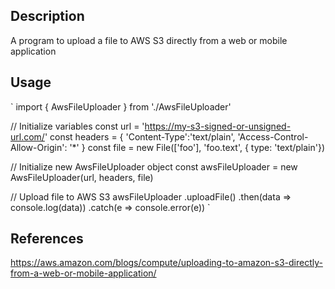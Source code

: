 ## Description

A program to upload a file to AWS S3 directly from a web or mobile application

## Usage

`
import { AwsFileUploader } from './AwsFileUploader'


// Initialize variables
const url = 'https://my-s3-signed-or-unsigned-url.com/'
const headers = {
    'Content-Type':'text/plain',
    'Access-Control-Allow-Origin': '*'
}
const file = new File(['foo'], 'foo.text', { type: 'text/plain'})

// Initialize new AwsFileUploader object
const awsFileUploader = new AwsFileUploader(url, headers, file)

// Upload file to AWS S3
awsFileUploader
    .uploadFile()
    .then(data => console.log(data))
    .catch(e => console.error(e))
`

## References

https://aws.amazon.com/blogs/compute/uploading-to-amazon-s3-directly-from-a-web-or-mobile-application/


